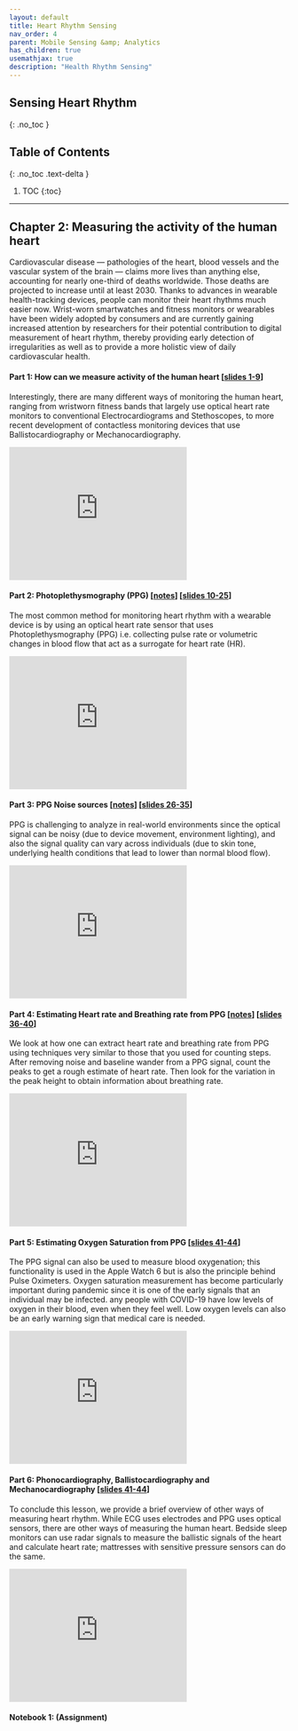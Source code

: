 ```yaml
---
layout: default
title: Heart Rhythm Sensing
nav_order: 4
parent: Mobile Sensing &amp; Analytics
has_children: true
usemathjax: true
description: "Health Rhythm Sensing"
---
```

## Sensing Heart Rhythm
{: .no_toc }

## Table of Contents
{: .no_toc .text-delta }

1. TOC
{:toc}
---

## Chapter 2: Measuring the activity of the human heart 

Cardiovascular disease — pathologies of the heart, blood vessels and the vascular system of the brain — claims more lives than anything else, accounting for nearly one-third of deaths worldwide. Those deaths are projected to increase until at least 2030. Thanks to advances in wearable health-tracking devices, people can monitor their heart rhythms much easier now. Wrist-worn smartwatches and fitness monitors or wearables have been widely adopted by consumers and are currently gaining increased attention by researchers for their potential contribution to digital measurement of heart rhythm, thereby providing early detection of irregularities as well as to provide a more holistic view of daily cardiovascular health.

#### Part 1:  How can we measure activity of the human heart [[slides 1-9](https://drive.google.com/file/d/0Bw0KEeNzOgzFLWpBMnV5cHNCYzA/view?usp=sharing&resourcekey=0-wID7JSxr1I4jmcmoAzvfgw)]

Interestingly, there are many different ways of monitoring the human heart, ranging from wristworn fitness bands that largely use optical heart rate monitors to conventional Electrocardiograms and Stethoscopes, to more recent development of contactless monitoring devices that use Ballistocardiography or Mechanocardiography.

<iframe width="320" height="240" src="https://www.youtube.com/embed/1rDx3fZXjXQ" title="YouTube video player" frameborder="0" allow="accelerometer; autoplay; clipboard-write; encrypted-media; gyroscope; picture-in-picture" allowfullscreen></iframe>

#### Part 2: Photoplethysmography (PPG) [[notes](ch4-ppg.html)] [[slides 10-25](https://drive.google.com/file/d/0Bw0KEeNzOgzFLWpBMnV5cHNCYzA/view?usp=sharing&resourcekey=0-wID7JSxr1I4jmcmoAzvfgw)]

The most common method for monitoring heart rhythm with a wearable device is by using an optical heart rate sensor that uses Photoplethysmography (PPG) i.e. collecting pulse rate or volumetric changes in blood flow that act as a surrogate for heart rate (HR).

<iframe width="320" height="240" src="https://www.youtube.com/embed/t00XbGrDQAk" title="YouTube video player" frameborder="0" allow="accelerometer; autoplay; clipboard-write; encrypted-media; gyroscope; picture-in-picture" allowfullscreen></iframe>

#### Part 3: PPG Noise sources [[notes](ch4-ppg.html)] [[slides 26-35](https://drive.google.com/file/d/0Bw0KEeNzOgzFLWpBMnV5cHNCYzA/view?usp=sharing&resourcekey=0-wID7JSxr1I4jmcmoAzvfgw)]

PPG is challenging to analyze in real-world environments since the optical signal can be noisy (due to device movement, environment lighting), and also the signal quality can vary across individuals (due to skin tone, underlying health conditions that lead to lower than normal blood flow).

<iframe width="320" height="240" src="https://www.youtube.com/embed/OG6PixUimm4" title="YouTube video player" frameborder="0" allow="accelerometer; autoplay; clipboard-write; encrypted-media; gyroscope; picture-in-picture" allowfullscreen></iframe>

#### Part 4: Estimating Heart rate and Breathing rate from PPG [[notes](ch4-ecg-ppg-analysis.html)] [[slides 36-40](https://drive.google.com/file/d/0Bw0KEeNzOgzFLWpBMnV5cHNCYzA/view?usp=sharing&resourcekey=0-wID7JSxr1I4jmcmoAzvfgw)]

We look at how one can extract heart rate and breathing rate from PPG using techniques very similar to those that you used for counting steps. After removing noise and baseline wander from a PPG signal, count the peaks to get a rough estimate of heart rate. Then look for the variation in the peak height to obtain information about breathing rate.

<iframe width="320" height="240" src="https://www.youtube.com/embed/yaiwkc_YeVQ" title="YouTube video player" frameborder="0" allow="accelerometer; autoplay; clipboard-write; encrypted-media; gyroscope; picture-in-picture" allowfullscreen></iframe>

#### Part 5: Estimating Oxygen Saturation from PPG [[slides 41-44](https://drive.google.com/file/d/0Bw0KEeNzOgzFLWpBMnV5cHNCYzA/view?usp=sharing&resourcekey=0-wID7JSxr1I4jmcmoAzvfgw)]

The PPG signal can also be used to measure blood oxygenation; this functionality is used in the Apple Watch 6 but is also the principle behind Pulse Oximeters. Oxygen saturation measurement has become particularly important during pandemic since it is one of the early signals that an individual may be infected. any people with COVID-19 have low levels of oxygen in their blood, even when they feel well. Low oxygen levels can also be an early warning sign that medical care is needed. 

<iframe width="320" height="240" src="https://www.youtube.com/embed/jGXN7MGAJn8" title="YouTube video player" frameborder="0" allow="accelerometer; autoplay; clipboard-write; encrypted-media; gyroscope; picture-in-picture" allowfullscreen></iframe>

#### Part 6: Phonocardiography, Ballistocardiography and Mechanocardiography [[slides 41-44](https://drive.google.com/file/d/0Bw0KEeNzOgzFLWpBMnV5cHNCYzA/view?usp=sharing&resourcekey=0-wID7JSxr1I4jmcmoAzvfgw)]

To conclude this lesson, we provide a brief overview of other ways of measuring heart rhythm. While ECG uses electrodes and PPG uses optical sensors, there are other ways of measuring the human heart. Bedside sleep monitors can use radar signals to measure the ballistic signals of the heart and calculate heart rate; mattresses with sensitive pressure sensors can do the same.

<iframe width="320" height="240" src="https://www.youtube.com/embed/13II_ibiQig" title="YouTube video player" frameborder="0" allow="accelerometer; autoplay; clipboard-write; encrypted-media; gyroscope; picture-in-picture" allowfullscreen></iframe>

#### Notebook 1:  (Assignment)

